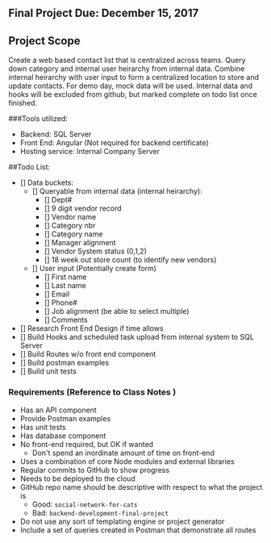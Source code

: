 ## Final Project Due: December 15, 2017

## Project Scope

Create a web based contact list that is centralized across teams. Query down category and internal user heirarchy from internal data. Combine internal heirarchy with user input to form a centralized location to store and update contacts. For demo day, mock data will be used. Internal data and hooks will be excluded from github, but marked complete on todo list once finished.

###Tools utilized:

- Backend: SQL Server
- Front End: Angular (Not required for backend certificate)
- Hosting service: Internal Company Server

##Todo List:

  - [] Data buckets:
    - [] Queryable from internal data (internal heirarchy):
      - [] Dept#
      - [] 9 digit vendor record
      - [] Vendor name
      - [] Category nbr
      - [] Category name
      - [] Manager alignment
      - [] Vendor System status (0,1,2)
      - [] 18 week out store count (to identify new vendors)
    - [] User input (Potentially create form)
      - [] First name
      - [] Last name
      - [] Email
      - [] Phone#
      - [] Job alignment (be able to select multiple)
      - [] Comments
  - [] Research Front End Design if time allows
  - [] Build Hooks and scheduled task upload from internal system to SQL Server
  - [] Build Routes w/o front end component
  - [] Build postman examples
  - [] Build unit tests

### Requirements (Reference to Class Notes )

- Has an API component
- Provide Postman examples
- Has unit tests
- Has database component
- No front-end required, but OK if wanted
  - Don't spend an inordinate amount of time on front-end
- Uses a combination of core Node modules and external libraries
- Regular commits to GitHub to show progress
- Needs to be deployed to the cloud
- GitHub repo name should be descriptive with respect to what the project is
  - Good: `social-network-for-cats`
  - Bad: `backend-development-final-project`
- Do not use any sort of templating engine or project generator
- Include a set of queries created in Postman that demonstrate all routes
